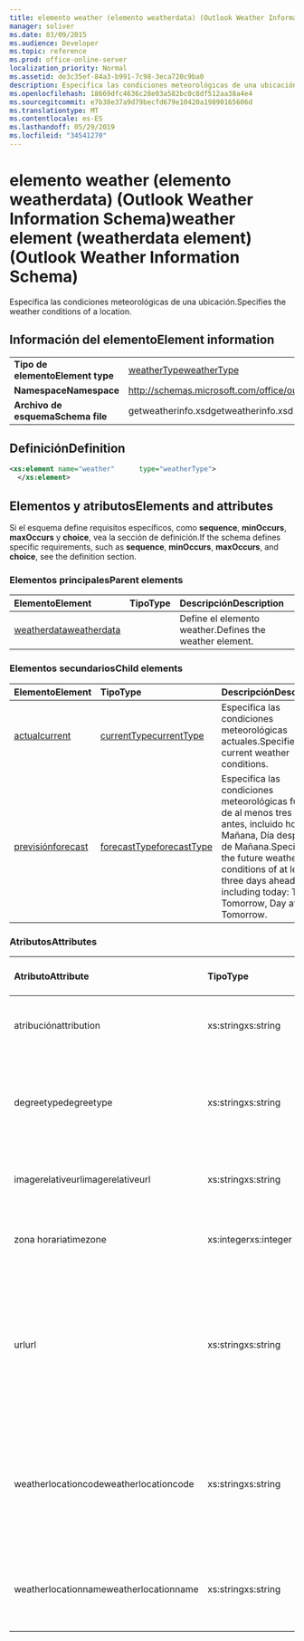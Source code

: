 ```yaml
---
title: elemento weather (elemento weatherdata) (Outlook Weather Information Schema)
manager: soliver
ms.date: 03/09/2015
ms.audience: Developer
ms.topic: reference
ms.prod: office-online-server
localization_priority: Normal
ms.assetid: de3c35ef-84a3-b991-7c98-3eca720c9ba0
description: Especifica las condiciones meteorológicas de una ubicación.
ms.openlocfilehash: 18669dfc4636c28e03a582bc0c8df512aa38a4e4
ms.sourcegitcommit: e7b38e37a9d79becfd679e10420a19890165606d
ms.translationtype: MT
ms.contentlocale: es-ES
ms.lasthandoff: 05/29/2019
ms.locfileid: "34541270"
---
```

# <a name="weather-element-weatherdata-element-outlook-weather-information-schema"></a><span data-ttu-id="d8c02-103">elemento weather (elemento weatherdata) (Outlook Weather Information Schema)</span><span class="sxs-lookup"><span data-stu-id="d8c02-103">weather element (weatherdata element) (Outlook Weather Information Schema)</span></span>

<span data-ttu-id="d8c02-104">Especifica las condiciones meteorológicas de una ubicación.</span><span class="sxs-lookup"><span data-stu-id="d8c02-104">Specifies the weather conditions of a location.</span></span>
  
## <a name="element-information"></a><span data-ttu-id="d8c02-105">Información del elemento</span><span class="sxs-lookup"><span data-stu-id="d8c02-105">Element information</span></span>

|||
|:-----|:-----|
|<span data-ttu-id="d8c02-106">**Tipo de elemento**</span><span class="sxs-lookup"><span data-stu-id="d8c02-106">**Element type**</span></span> <br/> |[<span data-ttu-id="d8c02-107">weatherType</span><span class="sxs-lookup"><span data-stu-id="d8c02-107">weatherType</span></span>](weathertype-complextype-outlook-weather-information-schema.md) <br/> |
|<span data-ttu-id="d8c02-108">**Namespace**</span><span class="sxs-lookup"><span data-stu-id="d8c02-108">**Namespace**</span></span> <br/> |http://schemas.microsoft.com/office/outlook/15/getweatherinfo.xsd  <br/> |
|<span data-ttu-id="d8c02-109">**Archivo de esquema**</span><span class="sxs-lookup"><span data-stu-id="d8c02-109">**Schema file**</span></span> <br/> |<span data-ttu-id="d8c02-110">getweatherinfo.xsd</span><span class="sxs-lookup"><span data-stu-id="d8c02-110">getweatherinfo.xsd</span></span>  <br/> |
   
## <a name="definition"></a><span data-ttu-id="d8c02-111">Definición</span><span class="sxs-lookup"><span data-stu-id="d8c02-111">Definition</span></span>

```XML
<xs:element name="weather"      type="weatherType">
  </xs:element>  

```

## <a name="elements-and-attributes"></a><span data-ttu-id="d8c02-112">Elementos y atributos</span><span class="sxs-lookup"><span data-stu-id="d8c02-112">Elements and attributes</span></span>

<span data-ttu-id="d8c02-113">Si el esquema define requisitos específicos, como **sequence**, **minOccurs**, **maxOccurs** y **choice**, vea la sección de definición.</span><span class="sxs-lookup"><span data-stu-id="d8c02-113">If the schema defines specific requirements, such as **sequence**, **minOccurs**, **maxOccurs**, and **choice**, see the definition section.</span></span> 
  
### <a name="parent-elements"></a><span data-ttu-id="d8c02-114">Elementos principales</span><span class="sxs-lookup"><span data-stu-id="d8c02-114">Parent elements</span></span>

|<span data-ttu-id="d8c02-115">**Elemento**</span><span class="sxs-lookup"><span data-stu-id="d8c02-115">**Element**</span></span>|<span data-ttu-id="d8c02-116">**Tipo**</span><span class="sxs-lookup"><span data-stu-id="d8c02-116">**Type**</span></span>|<span data-ttu-id="d8c02-117">**Descripción**</span><span class="sxs-lookup"><span data-stu-id="d8c02-117">**Description**</span></span>|
|:-----|:-----|:-----|
|[<span data-ttu-id="d8c02-118">weatherdata</span><span class="sxs-lookup"><span data-stu-id="d8c02-118">weatherdata</span></span>](weatherdata-element-outlook-weather-information-schema.md) <br/> ||<span data-ttu-id="d8c02-119">Define el elemento weather.</span><span class="sxs-lookup"><span data-stu-id="d8c02-119">Defines the weather element.</span></span>  <br/> |
   
### <a name="child-elements"></a><span data-ttu-id="d8c02-120">Elementos secundarios</span><span class="sxs-lookup"><span data-stu-id="d8c02-120">Child elements</span></span>

|<span data-ttu-id="d8c02-121">**Elemento**</span><span class="sxs-lookup"><span data-stu-id="d8c02-121">**Element**</span></span>|<span data-ttu-id="d8c02-122">**Tipo**</span><span class="sxs-lookup"><span data-stu-id="d8c02-122">**Type**</span></span>|<span data-ttu-id="d8c02-123">**Descripción**</span><span class="sxs-lookup"><span data-stu-id="d8c02-123">**Description**</span></span>|
|:-----|:-----|:-----|
|[<span data-ttu-id="d8c02-124">actual</span><span class="sxs-lookup"><span data-stu-id="d8c02-124">current</span></span>](current-element-weathertype-complextypeoutlook-weather-information-schema.md) <br/> |[<span data-ttu-id="d8c02-125">currentType</span><span class="sxs-lookup"><span data-stu-id="d8c02-125">currentType</span></span>](currenttype-complextype-outlook-weather-information-schema.md) <br/> |<span data-ttu-id="d8c02-126">Especifica las condiciones meteorológicas actuales.</span><span class="sxs-lookup"><span data-stu-id="d8c02-126">Specifies the current weather conditions.</span></span>  <br/> |
|[<span data-ttu-id="d8c02-127">previsión</span><span class="sxs-lookup"><span data-stu-id="d8c02-127">forecast</span></span>](forecast-element-weathertype-complextypeoutlook-weather-information-schema.md) <br/> |[<span data-ttu-id="d8c02-128">forecastType</span><span class="sxs-lookup"><span data-stu-id="d8c02-128">forecastType</span></span>](forecasttype-complextype-outlook-weather-information-schema.md) <br/> |<span data-ttu-id="d8c02-129">Especifica las condiciones meteorológicas futuras de al menos tres días antes, incluido hoy: Hoy, Mañana, Día después de Mañana.</span><span class="sxs-lookup"><span data-stu-id="d8c02-129">Specifies the future weather conditions of at least three days ahead including today: Today, Tomorrow, Day after Tomorrow.</span></span>  <br/> |
   
### <a name="attributes"></a><span data-ttu-id="d8c02-130">Atributos</span><span class="sxs-lookup"><span data-stu-id="d8c02-130">Attributes</span></span>

|<span data-ttu-id="d8c02-131">**Atributo**</span><span class="sxs-lookup"><span data-stu-id="d8c02-131">**Attribute**</span></span>|<span data-ttu-id="d8c02-132">**Tipo**</span><span class="sxs-lookup"><span data-stu-id="d8c02-132">**Type**</span></span>|<span data-ttu-id="d8c02-133">**Obligatorio**</span><span class="sxs-lookup"><span data-stu-id="d8c02-133">**Required**</span></span>|<span data-ttu-id="d8c02-134">**Descripción**</span><span class="sxs-lookup"><span data-stu-id="d8c02-134">**Description**</span></span>|<span data-ttu-id="d8c02-135">**Posibles valores**</span><span class="sxs-lookup"><span data-stu-id="d8c02-135">**Possible values**</span></span>|
|:-----|:-----|:-----|:-----|:-----|
|<span data-ttu-id="d8c02-136">atribución</span><span class="sxs-lookup"><span data-stu-id="d8c02-136">attribution</span></span>  <br/> |<span data-ttu-id="d8c02-137">xs:string</span><span class="sxs-lookup"><span data-stu-id="d8c02-137">xs:string</span></span>  <br/> |<span data-ttu-id="d8c02-138">necesario</span><span class="sxs-lookup"><span data-stu-id="d8c02-138">required</span></span>  <br/> |<span data-ttu-id="d8c02-139">Especifica el origen de la información meteorológica.</span><span class="sxs-lookup"><span data-stu-id="d8c02-139">Specifies the source of the weather information.</span></span>  <br/> |<span data-ttu-id="d8c02-140">Valor del tipo xs:string</span><span class="sxs-lookup"><span data-stu-id="d8c02-140">A value of the type xs:string</span></span>  <br/> |
|<span data-ttu-id="d8c02-141">degreetype</span><span class="sxs-lookup"><span data-stu-id="d8c02-141">degreetype</span></span>  <br/> |<span data-ttu-id="d8c02-142">xs:string</span><span class="sxs-lookup"><span data-stu-id="d8c02-142">xs:string</span></span>  <br/> |<span data-ttu-id="d8c02-143">necesario</span><span class="sxs-lookup"><span data-stu-id="d8c02-143">required</span></span>  <br/> |<span data-ttu-id="d8c02-144">Especifica la unidad para la temperatura de la ubicación, por ejemplo, Celsius.</span><span class="sxs-lookup"><span data-stu-id="d8c02-144">Specifies the unit for the temperature of the location for example, Celsius.</span></span>  <br/> |<span data-ttu-id="d8c02-145">C, F</span><span class="sxs-lookup"><span data-stu-id="d8c02-145">C, F</span></span>  <br/> |
|<span data-ttu-id="d8c02-146">imagerelativeurl</span><span class="sxs-lookup"><span data-stu-id="d8c02-146">imagerelativeurl</span></span>  <br/> |<span data-ttu-id="d8c02-147">xs:string</span><span class="sxs-lookup"><span data-stu-id="d8c02-147">xs:string</span></span>  <br/> |<span data-ttu-id="d8c02-148">necesario</span><span class="sxs-lookup"><span data-stu-id="d8c02-148">required</span></span>  <br/> |<span data-ttu-id="d8c02-149">Especifica la dirección URL de la imagen de la ubicación.</span><span class="sxs-lookup"><span data-stu-id="d8c02-149">Specifies the URL of the image for the location.</span></span>  <br/> |<span data-ttu-id="d8c02-150">Valor del tipo xs:string</span><span class="sxs-lookup"><span data-stu-id="d8c02-150">A value of the type xs:string</span></span>  <br/> |
|<span data-ttu-id="d8c02-151">zona horaria</span><span class="sxs-lookup"><span data-stu-id="d8c02-151">timezone</span></span>  <br/> |<span data-ttu-id="d8c02-152">xs:integer</span><span class="sxs-lookup"><span data-stu-id="d8c02-152">xs:integer</span></span>  <br/> |<span data-ttu-id="d8c02-153">necesario</span><span class="sxs-lookup"><span data-stu-id="d8c02-153">required</span></span>  <br/> |<span data-ttu-id="d8c02-154">Especifica el desplazamiento GMT.</span><span class="sxs-lookup"><span data-stu-id="d8c02-154">Specifies the GMT offset.</span></span>  <br/> |<span data-ttu-id="d8c02-155">Un valor entre -11 y 12 inclusive</span><span class="sxs-lookup"><span data-stu-id="d8c02-155">A value between -11 and 12 inclusive</span></span>  <br/> |
|<span data-ttu-id="d8c02-156">url</span><span class="sxs-lookup"><span data-stu-id="d8c02-156">url</span></span>  <br/> |<span data-ttu-id="d8c02-157">xs:string</span><span class="sxs-lookup"><span data-stu-id="d8c02-157">xs:string</span></span>  <br/> |<span data-ttu-id="d8c02-158">necesario</span><span class="sxs-lookup"><span data-stu-id="d8c02-158">required</span></span>  <br/> |<span data-ttu-id="d8c02-159">Especifica la dirección URL de la página web del servicio meteorológico que contiene información meteorológica para la ubicación especificada.</span><span class="sxs-lookup"><span data-stu-id="d8c02-159">Specifies the URL for the web page of the weather service that contains weather information for the specified location.</span></span>  <br/> |<span data-ttu-id="d8c02-160">Valor del tipo xs:string</span><span class="sxs-lookup"><span data-stu-id="d8c02-160">A value of the type xs:string</span></span>  <br/> |
|<span data-ttu-id="d8c02-161">weatherlocationcode</span><span class="sxs-lookup"><span data-stu-id="d8c02-161">weatherlocationcode</span></span>  <br/> |<span data-ttu-id="d8c02-162">xs:string</span><span class="sxs-lookup"><span data-stu-id="d8c02-162">xs:string</span></span>  <br/> |<span data-ttu-id="d8c02-163">necesario</span><span class="sxs-lookup"><span data-stu-id="d8c02-163">required</span></span>  <br/> |<span data-ttu-id="d8c02-164">Especifica el código asociado a la ubicación usada para distinguir varias ubicación que tienen el mismo nombre.</span><span class="sxs-lookup"><span data-stu-id="d8c02-164">Specifies the code that is associated with the location used to distinguish multiple location that have the same name.</span></span>  <br/> |<span data-ttu-id="d8c02-165">Valor del tipo xs:string</span><span class="sxs-lookup"><span data-stu-id="d8c02-165">A value of the type xs:string</span></span>  <br/> |
|<span data-ttu-id="d8c02-166">weatherlocationname</span><span class="sxs-lookup"><span data-stu-id="d8c02-166">weatherlocationname</span></span>  <br/> |<span data-ttu-id="d8c02-167">xs:string</span><span class="sxs-lookup"><span data-stu-id="d8c02-167">xs:string</span></span>  <br/> |<span data-ttu-id="d8c02-168">necesario</span><span class="sxs-lookup"><span data-stu-id="d8c02-168">required</span></span>  <br/> |<span data-ttu-id="d8c02-169">Especifica el nombre de la ubicación que aparece en el control desplegable.</span><span class="sxs-lookup"><span data-stu-id="d8c02-169">Specifies the name of the location that appears in the drop-down control.</span></span>  <br/> |<span data-ttu-id="d8c02-170">Valor del tipo xs:string</span><span class="sxs-lookup"><span data-stu-id="d8c02-170">A value of the type xs:string</span></span>  <br/> |
   

